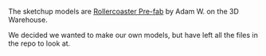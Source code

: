 The sketchup models are [Rollercoaster Pre-fab](https://3dwarehouse.sketchup.com/collection.html?id=e0bf9bb1c154d8095c9ed170ce1aefed) by Adam W. on the 3D Warehouse.

We decided we wanted to make our own models, but have left all the files in the repo to look at.